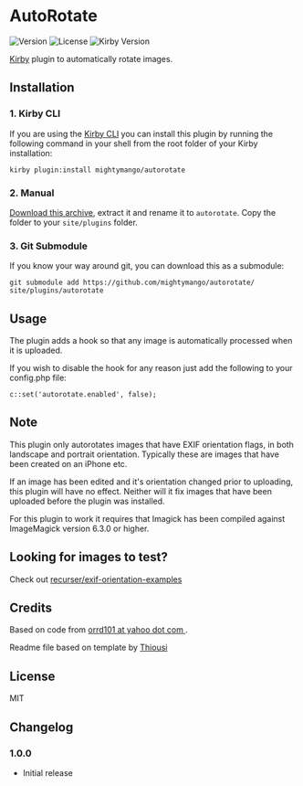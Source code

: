 # AutoRotate
![Version](https://img.shields.io/badge/version-1.0.0-green.svg)
![License](https://img.shields.io/badge/license-MIT-green.svg)
![Kirby Version](https://img.shields.io/badge/Kirby-2.3.2%2B-red.svg)

[Kirby](http://getkirby.com) plugin to automatically rotate images.

## Installation

### 1. Kirby CLI

If you are using the [Kirby CLI](https://github.com/getkirby/cli) you can install this plugin by running the following command in your shell from the root folder of your Kirby installation:

```
kirby plugin:install mightymango/autorotate
```

### 2. Manual
[Download this archive](https://github.com/mightymango/autorotate/archive/v1.0.1.zip), extract it and rename it to `autorotate`. Copy the folder to your `site/plugins` folder.

### 3. Git Submodule
If you know your way around git, you can download this as a submodule:

```
git submodule add https://github.com/mightymango/autorotate/ site/plugins/autorotate
```

## Usage
The plugin adds a hook so that any image is automatically processed when it is uploaded.

If you wish to disable the hook for any reason just add the following to your config.php file:

```
c::set('autorotate.enabled', false);
```

## Note
This plugin only autorotates images that have EXIF orientation flags, in both landscape and portrait orientation. Typically these are images that have been created on an iPhone etc.

If an image has been edited and it's orientation changed prior to uploading, this plugin will have no effect. Neither will it fix images that have been uploaded before the plugin was installed.

For this plugin to work it requires that Imagick has been compiled against ImageMagick version 6.3.0 or higher.

## Looking for images to test?
Check out [recurser/exif-orientation-examples](https://github.com/recurser/exif-orientation-examples)

## Credits
Based on code from [orrd101 at yahoo dot com ](http://php.net/manual/en/imagick.getimageorientation.php#111448).

Readme file based on template by [Thiousi](https://github.com/Thiousi/kirby-plugin-starterkit)

## License
MIT

## Changelog
### 1.0.0
- Initial release
